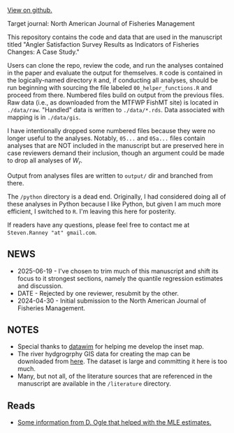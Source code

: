 [View on github.](https://github.com/stevenranney/angler_pressure)

Target journal: North American Journal of Fisheries Management

This repository contains the code and data that are used in the manuscript titled "Angler Satisfaction Survey Results as Indicators of Fisheries Changes: A Case Study."

Users can clone the repo, review the code, and run the analyses contained in the paper and evaluate the output for themselves. `R` code is contained in the logically-named directory `R` and, if conducting all analyses, should be run beginning with sourcing the file labeled `00_helper_functions.R` and proceed from there. Numbered files build on output from the previous files. Raw data (i.e., as downloaded from the MTFWP FishMT site) is located in `./data/raw`. "Handled" data is written to `./data/*.rds`. Data associated with mapping is in `./data/gis`.

I have intentionally dropped some numbered files because they were no longer useful to the analyses. Notably, `05...` and `05a...` files contain analyses that are NOT included in the manuscript but are preserved here in case reviewers demand their inclusion, though an argument could be made to drop all analyses of *W<sub>r</sub>*.

Output from analyses files are written to `output/` dir and branched from there.

The `/python` directory is a dead end. Originally, I had considered doing all of these analyses in Python because I like Python, but given I am much more efficient, I switched to `R`. I'm leaving this here for posterity.

If readers have any questions, please feel free to contact me at `Steven.Ranney "at" gmail.com`.

## NEWS

* 2025-06-19 - I've chosen to trim much of this manuscript and shift its focus to it strongest sections, namely the quantile regression estimates and discussion.
* DATE - Rejected by one reviewer, resubmit by the other.
* 2024-04-30 - Initial submission to the North American Journal of Fisheries Management.

## NOTES

* Special thanks to [datawim](https://www.datawim.com/post/inset-map-in-r/) for helping me develop the inset map.
* The river hydgrogrphy GIS data for creating the map can be downloaded from [here](https://ftpgeoinfo.msl.mt.gov/Data/Spatial/MSDI/Hydrography/). The dataset is large and committing it here is too much.
* Many, but not all, of the literature sources that are referenced in the manuscript are available in the `/literature` directory.

## Reads

* [Some information from D. Ogle that helped with the MLE estimates.](https://derekogle.com/fishR/examples/oldFishRVignettes/MROpen.pdf)

